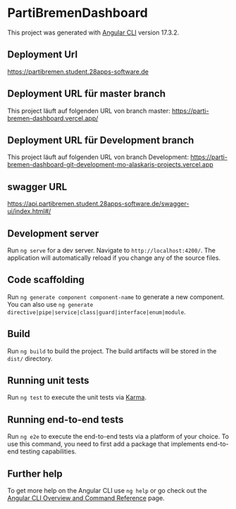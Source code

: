 # PartiBremenDashboard

This project was generated with [Angular CLI](https://github.com/angular/angular-cli) version 17.3.2.

## Deployment Url

https://partibremen.student.28apps-software.de

## Deployment URL für master branch

This project läuft auf folgenden URL von branch master: https://parti-bremen-dashboard.vercel.app/

## Deployment URL für Development branch

This project läuft auf folgenden URL von branch Development: https://parti-bremen-dashboard-git-development-mo-alaskaris-projects.vercel.app

## swagger URL

https://api.partibremen.student.28apps-software.de/swagger-ui/index.html#/

## Development server

Run `ng serve` for a dev server. Navigate to `http://localhost:4200/`. The application will automatically reload if you change any of the source files.

## Code scaffolding

Run `ng generate component component-name` to generate a new component. You can also use `ng generate directive|pipe|service|class|guard|interface|enum|module`.

## Build

Run `ng build` to build the project. The build artifacts will be stored in the `dist/` directory.

## Running unit tests

Run `ng test` to execute the unit tests via [Karma](https://karma-runner.github.io).

## Running end-to-end tests

Run `ng e2e` to execute the end-to-end tests via a platform of your choice. To use this command, you need to first add a package that implements end-to-end testing capabilities.

## Further help

To get more help on the Angular CLI use `ng help` or go check out the [Angular CLI Overview and Command Reference](https://angular.io/cli) page.
